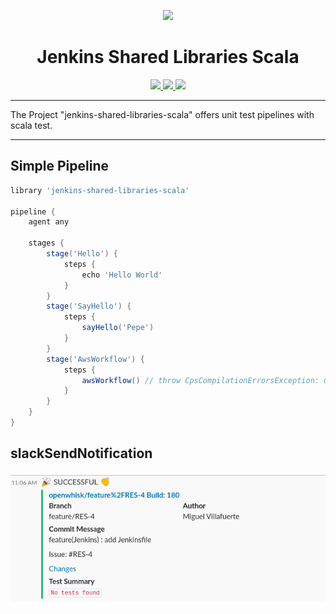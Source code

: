 <p align="center"><img width="200" src="https://raw.githubusercontent.com/mvillafuertem/jenkins-shared-libraries-scala/master/jenkins-icon.svg"/></p>
<h1 align="center">Jenkins Shared Libraries Scala</h1>
<p align="center">
  <a href="https://github.com/scala/scala/releases">
    <img src="https://img.shields.io/badge/scala-2.13.3-red.svg?logo=scala&logoColor=red"/>
  </a>  
  <a href="https://www.oracle.com/technetwork/java/javase/11all-relnotes-5013287.html">
    <img src="https://img.shields.io/badge/jdk-11.0.8-orange.svg?logo=java&logoColor=white"/>
  </a>
  <a href="https://github.com/mvillafuertem/jenkins-shared-libraries-scala/actions?query=workflow%3A%22scalaci%22">
    <img src="https://github.com/mvillafuertem/jenkins-shared-libraries-scala/workflows/scalaci/badge.svg"/>
  </a>
</p> 

****

The Project "jenkins-shared-libraries-scala" offers unit test pipelines with scala test.

****

## Simple Pipeline

```groovy
library 'jenkins-shared-libraries-scala'

pipeline {
    agent any

    stages {
        stage('Hello') {
            steps {
                echo 'Hello World'
            }
        }
        stage('SayHello') {
            steps {
                sayHello('Pepe')
            }
        }
        stage('AwsWorkflow') {
            steps {
                awsWorkflow() // throw CpsCompilationErrorsException: unable to resolve class io.github.io.github.mvillafuertem.aws.AwsWorkflow
            }
        }
    }
}
```

## slackSendNotification

![doc/slack-notification.png](doc/slack-notification.png)
